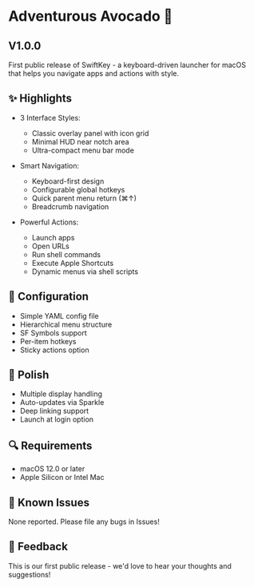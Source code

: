 # Adventurous Avocado 🥑

## V1.0.0

First public release of SwiftKey - a keyboard-driven launcher for macOS that helps you navigate apps and actions with style.

## ✨ Highlights

- 3 Interface Styles:
  - Classic overlay panel with icon grid
  - Minimal HUD near notch area
  - Ultra-compact menu bar mode

- Smart Navigation:
  - Keyboard-first design
  - Configurable global hotkeys
  - Quick parent menu return (⌘↑)
  - Breadcrumb navigation

- Powerful Actions:
  - Launch apps
  - Open URLs
  - Run shell commands
  - Execute Apple Shortcuts
  - Dynamic menus via shell scripts

## 🔧 Configuration

- Simple YAML config file
- Hierarchical menu structure
- SF Symbols support
- Per-item hotkeys
- Sticky actions option

## 💎 Polish

- Multiple display handling
- Auto-updates via Sparkle
- Deep linking support
- Launch at login option

## 🔍 Requirements

- macOS 12.0 or later
- Apple Silicon or Intel Mac

## 🐛 Known Issues

None reported. Please file any bugs in Issues!

## 🙏 Feedback

This is our first public release - we'd love to hear your thoughts and suggestions!
